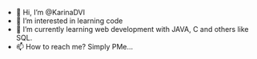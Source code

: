 - 👋 Hi, I’m @KarinaDVI
- 👀 I’m interested in learning code
- 🌱 I’m currently learning web development with JAVA, C and others like SQL.
- 📫 How to reach me? Simply PMe...

<!---
KarinaDVI/KarinaDVI is a ✨ special ✨ repository because its `README.md` (this file) appears on your GitHub profile.
You can click the Preview link to take a look at your changes.
--->
